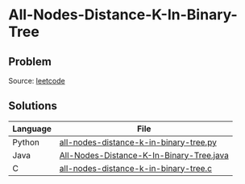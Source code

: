 # All-Nodes-Distance-K-In-Binary-Tree

## Problem
Source: [leetcode](https://leetcode.com/problems/all-nodes-distance-k-in-binary-tree/)

## Solutions
| Language | File |
|----------|------|
| Python | [all-nodes-distance-k-in-binary-tree.py](python/all-nodes-distance-k-in-binary-tree.py) |
| Java | [All-Nodes-Distance-K-In-Binary-Tree.java](java/All-Nodes-Distance-K-In-Binary-Tree.java) |
| C | [all-nodes-distance-k-in-binary-tree.c](c/all-nodes-distance-k-in-binary-tree.c) |